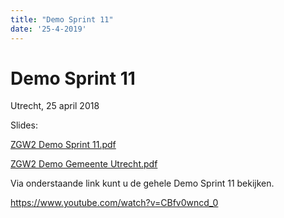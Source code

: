 ```yaml
---
title: "Demo Sprint 11"
date: '25-4-2019'
---
```


# Demo Sprint 11

Utrecht, 25 april 2018

Slides: 

[ZGW2 Demo Sprint 11.pdf](/community/bestanden/zgw2-demo-sprint-11.pdf)

[ZGW2 Demo Gemeente Utrecht.pdf](/community/bestanden/zgw2-demo-sprint-11-utrecht2019.pdf)

Via onderstaande link kunt u de gehele Demo Sprint 11 bekijken.

https://www.youtube.com/watch?v=CBfv0wncd_0
